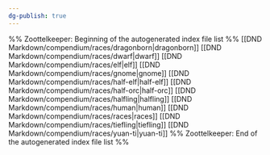 ```yaml
---
dg-publish: true
---
```

%% Zoottelkeeper: Beginning of the autogenerated index file list  %%
 [[DND Markdown/compendium/races/dragonborn|dragonborn]]
 [[DND Markdown/compendium/races/dwarf|dwarf]]
 [[DND Markdown/compendium/races/elf|elf]]
 [[DND Markdown/compendium/races/gnome|gnome]]
 [[DND Markdown/compendium/races/half-elf|half-elf]]
 [[DND Markdown/compendium/races/half-orc|half-orc]]
 [[DND Markdown/compendium/races/halfling|halfling]]
 [[DND Markdown/compendium/races/human|human]]
 [[DND Markdown/compendium/races/races|races]]
 [[DND Markdown/compendium/races/tiefling|tiefling]]
 [[DND Markdown/compendium/races/yuan-ti|yuan-ti]]
%% Zoottelkeeper: End of the autogenerated index file list  %%

